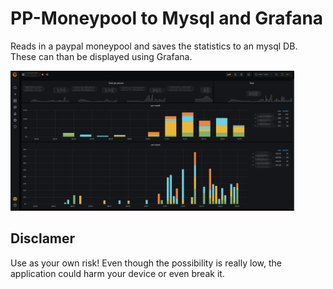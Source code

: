 # PP-Moneypool to Mysql and Grafana
Reads in a paypal moneypool and saves the statistics to an mysql DB. These can than be displayed using Grafana.

<img src="/screenshots/Grafana.png" width="90%" height="90%">&nbsp;&nbsp;

## Disclamer
Use as your own risk! 
Even though the possibility is really low, the application could harm your device or even break it.
